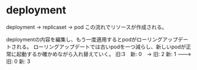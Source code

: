 # deployment

deployment -> replicaset -> pod
この流れでリソースが作成される。

deploymentの内容を編集し、もう一度適用するとpodがローリングアップデートされる。
ローリングアップデートでは古いpodを一つ減らし、新しいpodが正常に起動するか確かめながら入れ替えていく。
旧:3　新: 0　-> 旧: 2 新: 1 ---> 旧: 0 新: 3